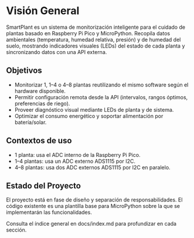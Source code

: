 # Visión General

SmartPlant es un sistema de monitorización inteligente para el cuidado de plantas basado en Raspberry Pi Pico y MicroPython. Recopila datos ambientales (temperatura, humedad relativa, presión) y de humedad del suelo, mostrando indicadores visuales (LEDs) del estado de cada planta y sincronizando datos con una API externa.

## Objetivos
- Monitorizar 1, 1–4 o 4–8 plantas reutilizando el mismo software según el hardware disponible.
- Permitir configuración remota desde la API (intervalos, rangos óptimos, preferencias de riego).
- Proveer diagnóstico visual mediante LEDs de planta y de sistema.
- Optimizar el consumo energético y soportar alimentación por batería/solar.

## Contextos de uso
- 1 planta: usa el ADC interno de la Raspberry Pi Pico.
- 1–4 plantas: usa un ADC externo ADS1115 por I2C.
- 4–8 plantas: usa dos ADC externos ADS1115 por I2C en paralelo.

## Estado del Proyecto
El proyecto está en fase de diseño y separación de responsabilidades. El código existente es una plantilla base para MicroPython sobre la que se implementarán las funcionalidades.

Consulta el índice general en docs/index.md para profundizar en cada sección.
